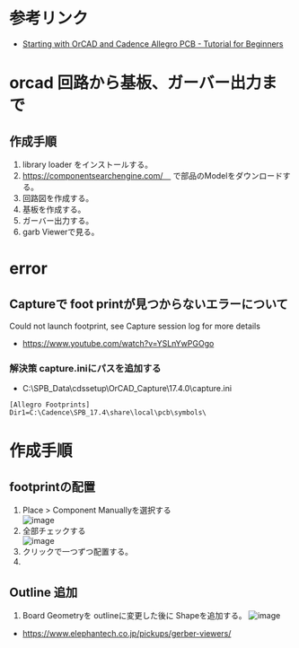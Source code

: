 # 参考リンク
- [Starting with OrCAD and Cadence Allegro PCB - Tutorial for Beginners](https://www.youtube.com/watch?v=b8arWWrMGXA)

# orcad 回路から基板、ガーバー出力まで
## 作成手順
1. library loader をインストールする。
2. https://componentsearchengine.com/　
   で部品のModelをダウンロードする。
4. 回路図を作成する。
5. 基板を作成する。
6. ガーバー出力する。
7. garb Viewerで見る。

# error
## Captureで foot printが見つからないエラーについて
Could not launch footprint, see Capture session log for more details
- https://www.youtube.com/watch?v=YSLnYwPGOgo

### 解決策  capture.iniにパスを追加する
- C:\SPB_Data\cdssetup\OrCAD_Capture\17.4.0\capture.ini
```
[Allegro Footprints]
Dir1=C:\Cadence\SPB_17.4\share\local\pcb\symbols\
```

# 作成手順

## footprintの配置
1. Place > Component Manuallyを選択する  
![image](https://user-images.githubusercontent.com/80798265/157145740-e63e7758-0793-40b8-8deb-5dce37f015e9.png)
2. 全部チェックする  
![image](https://user-images.githubusercontent.com/80798265/157145828-4fa3c937-1a98-4491-a1f3-f48cdb92ec1c.png)
3. クリックで一つずつ配置する。
4. 

## Outline 追加
1. Board Geometryを outlineに変更した後に Shapeを追加する。
![image](https://user-images.githubusercontent.com/80798265/157147047-b2daaaac-c64b-4812-b31c-593c233ec2d0.png)


- https://www.elephantech.co.jp/pickups/gerber-viewers/
